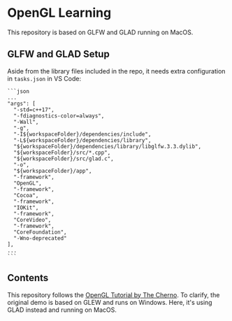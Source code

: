 # OpenGL Learning

This repository is based on GLFW and GLAD running on MacOS. 

## GLFW and GLAD Setup

Aside from the library files included in the repo, it needs extra configuration in `tasks.json` in VS Code:

    ```json
    ...
    "args": [
      "-std=c++17",
      "-fdiagnostics-color=always",
      "-Wall",
      "-g",
      "-I${workspaceFolder}/dependencies/include",
      "-L${workspaceFolder}/dependencies/library",
      "${workspaceFolder}/dependencies/library/libglfw.3.3.dylib",
      "${workspaceFolder}/src/*.cpp",
      "${workspaceFolder}/src/glad.c",
      "-o",
      "${workspaceFolder}/app",
      "-framework",
      "OpenGL",
      "-framework",
      "Cocoa",
      "-framework",
      "IOKit",
      "-framework",
      "CoreVideo",
      "-framework",
      "CoreFoundation",
      "-Wno-deprecated"
    ],
    ...
    ```

## Contents

This repository follows the [OpenGL Tutorial by The Cherno](https://www.youtube.com/watch?v=W3gAzLwfIP0&list=PLlrATfBNZ98foTJPJ_Ev03o2oq3-GGOS2). To clarify, the original demo is based on GLEW and runs on Windows. Here, it's using GLAD instead and running on MacOS.


